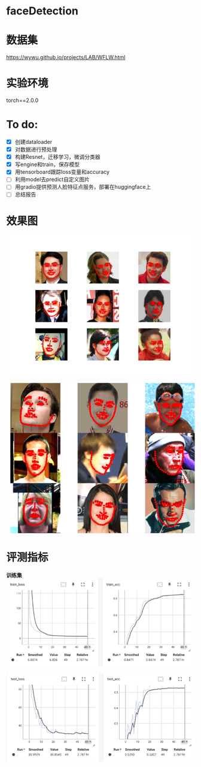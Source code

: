 # faceDetection
# 数据集
https://wywu.github.io/projects/LAB/WFLW.html

# 实验环境
torch==2.0.0


# To do:

- [x] 创建dataloader
- [x] 对数据进行预处理
- [x] 构建Resnet，迁移学习，微调分类器
- [x] 写engine和train，保存模型
- [x] 用tensorboard跟踪loss变量和accuracy 
- [ ] 利用model去predict自定义图片
- [ ] 用gradio提供预测人脸特征点服务，部署在huggingface上
- [ ] 总结报告

# 效果图
![img](https://github.com/FuturaTino/TyporaImages/raw/main//TyporaImages/wps3.jpg)

![img](https://github.com/FuturaTino/TyporaImages/raw/main//TyporaImages/wps1.jpg)

# 评测指标

**训练集**
![img](https://github.com/FuturaTino/TyporaImages/raw/main//TyporaImages/wps4.jpg)

 ![test_set_loss_acc](https://github.com/FuturaTino/TyporaImages/raw/main//TyporaImages/test_set_loss_acc.png)
